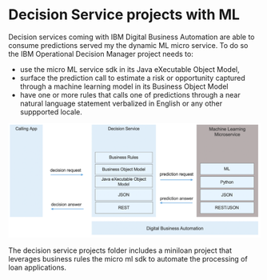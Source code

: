 # Decision Service projects with ML

Decision services coming with IBM Digital Business Automation are able to consume predictions served my the dynamic ML micro service. To do so the IBM Operational Decision Manager project needs to:
- use the micro ML service sdk in its Java eXecutable Object Model,
- surface the prediction call to estimate a risk or opportunity captured through a machine learning model in its Business Object Model
- have one or more rules that calls one of predictions through a near natural language statement verbalized in English or any other suppported locale.


 ![Flow](../docs/images/decision-service-with-ml-stacks.png "Decision Service with ML microservice stacks")


The decision service projects folder includes a miniloan project that leverages business rules the micro ml sdk to automate the processing of loan applications.
